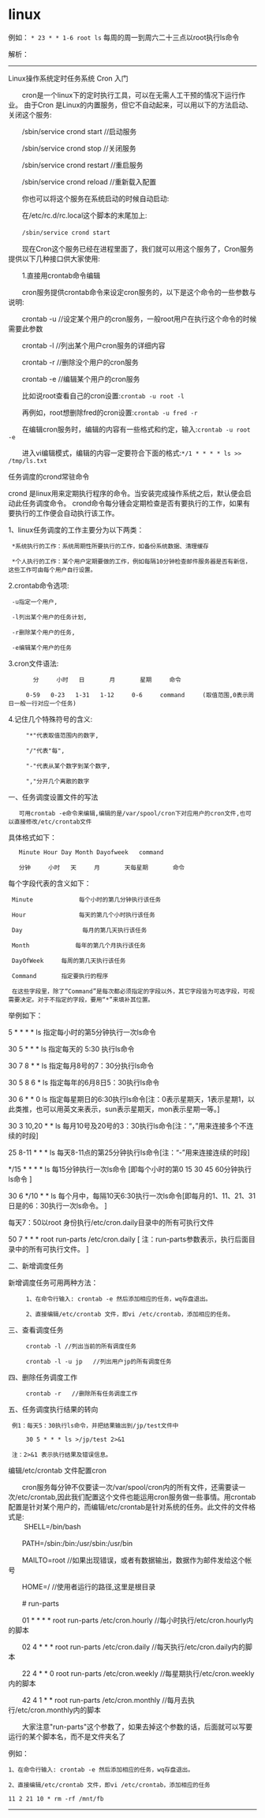 # linux

例如：
` * 23 * * 1-6 root ls `
每周的周一到周六二十三点以root执行ls命令

解析：

------------------------------------------

Linux操作系统定时任务系统 Cron 入门

　　cron是一个linux下的定时执行工具，可以在无需人工干预的情况下运行作业。
  由于Cron 是Linux的内置服务，但它不自动起来，可以用以下的方法启动、关闭这个服务:
  
　　/sbin/service crond start //启动服务
  
　　/sbin/service crond stop //关闭服务
  
　　/sbin/service crond restart //重启服务
  
　　/sbin/service crond reload //重新载入配置
  
　　你也可以将这个服务在系统启动的时候自动启动:
  
　　在/etc/rc.d/rc.local这个脚本的末尾加上:
  
　　` /sbin/service crond start `
  
　　现在Cron这个服务已经在进程里面了，我们就可以用这个服务了，Cron服务提供以下几种接口供大家使用:
  
　　1.直接用crontab命令编辑
  
　　cron服务提供crontab命令来设定cron服务的，以下是这个命令的一些参数与说明:
  
　　crontab -u //设定某个用户的cron服务，一般root用户在执行这个命令的时候需要此参数
  
　　crontab -l //列出某个用户cron服务的详细内容
  
　　crontab -r //删除没个用户的cron服务
  
　　crontab -e //编辑某个用户的cron服务
  
　　比如说root查看自己的cron设置:` crontab -u root -l `
  
　　再例如，root想删除fred的cron设置:` crontab -u fred -r `
  
　　在编辑cron服务时，编辑的内容有一些格式和约定，输入:` crontab -u root -e `
  
　　进入vi编辑模式，编辑的内容一定要符合下面的格式:` */1 * * * * ls >> /tmp/ls.txt `
  
任务调度的crond常驻命令

crond 是linux用来定期执行程序的命令。当安装完成操作系统之后，默认便会启动此任务调度命令。
crond命令每分锺会定期检查是否有要执行的工作，如果有要执行的工作便会自动执行该工作。

1、linux任务调度的工作主要分为以下两类：

     *系统执行的工作：系统周期性所要执行的工作，如备份系统数据、清理缓存
     
     *个人执行的工作：某个用户定期要做的工作，例如每隔10分钟检查邮件服务器是否有新信，这些工作可由每个用户自行设置。
     
2.crontab命令选项:

     -u指定一个用户,
     
     -l列出某个用户的任务计划,
     
     -r删除某个用户的任务,
     
     -e编辑某个用户的任务
     
3.cron文件语法:

           分     小时   日       月       星期     命令
           
         0-59   0-23   1-31   1-12     0-6     command     (取值范围,0表示周日一般一行对应一个任务)
         
4.记住几个特殊符号的含义:

         "*"代表取值范围内的数字,
         
         "/"代表"每",
         
         "-"代表从某个数字到某个数字,
         
         ","分开几个离散的数字
         
一、任务调度设置文件的写法

       可用crontab -e命令来编辑,编辑的是/var/spool/cron下对应用户的cron文件,也可以直接修改/etc/crontab文件
       
具体格式如下：

       Minute Hour Day Month Dayofweek   command
       
       分钟     小时   天     月       天每星期       命令
       
每个字段代表的含义如下：

     Minute             每个小时的第几分钟执行该任务
     
     Hour               每天的第几个小时执行该任务
     
     Day                 每月的第几天执行该任务
     
     Month             每年的第几个月执行该任务
     
     DayOfWeek     每周的第几天执行该任务
     
     Command       指定要执行的程序
     
     在这些字段里，除了“Command”是每次都必须指定的字段以外，其它字段皆为可选字段，可视需要决定。对于不指定的字段，要用“*”来填补其位置。
     
举例如下：

5       *       *           *     *     ls             指定每小时的第5分钟执行一次ls命令

30     5       *           *     *     ls             指定每天的 5:30 执行ls命令

30     7       8         *     *     ls             指定每月8号的7：30分执行ls命令

30     5       8         6     *     ls             指定每年的6月8日5：30执行ls命令

30     6       *           *     0     ls             指定每星期日的6:30执行ls命令[注：0表示星期天，1表示星期1，以此类推，也可以用英文来表示，sun表示星期天，mon表示星期一等。]

30     3     10,20     *     *     ls     每月10号及20号的3：30执行ls命令[注：“，”用来连接多个不连续的时段]

25     8-11 *           *     *     ls       每天8-11点的第25分钟执行ls命令[注：“-”用来连接连续的时段]

*/15   *       *           *     *     ls         每15分钟执行一次ls命令 [即每个小时的第0 15 30 45 60分钟执行ls命令 ]

30   6     */10         *     *     ls       每个月中，每隔10天6:30执行一次ls命令[即每月的1、11、21、31日是的6：30执行一次ls命令。 ]

每天7：50以root 身份执行/etc/cron.daily目录中的所有可执行文件

50   7       *             *     *     root     run-parts     /etc/cron.daily   [ 注：run-parts参数表示，执行后面目录中的所有可执行文件。 ]

二、新增调度任务

新增调度任务可用两种方法：

         1、在命令行输入: crontab -e 然后添加相应的任务，wq存盘退出。
         
         2、直接编辑/etc/crontab 文件，即vi /etc/crontab，添加相应的任务。
         
三、查看调度任务

         crontab -l //列出当前的所有调度任务
         
         crontab -l -u jp   //列出用户jp的所有调度任务
         
四、删除任务调度工作

         crontab -r   //删除所有任务调度工作
         
五、任务调度执行结果的转向

     例1：每天5：30执行ls命令，并把结果输出到/jp/test文件中
     
         30 5 * * * ls >/jp/test 2>&1
         
     注：2>&1 表示执行结果及错误信息。
     
编辑/etc/crontab 文件配置cron  

　　cron服务每分钟不仅要读一次/var/spool/cron内的所有文件，还需要读一次/etc/crontab,因此我们配置这个文件也能运用cron服务做一些事情。用crontab配置是针对某个用户的，而编辑/etc/crontab是针对系统的任务。此文件的文件格式是:  
　　
    SHELL=/bin/bash  
  
　　PATH=/sbin:/bin:/usr/sbin:/usr/bin  
  
　　MAILTO=root //如果出现错误，或者有数据输出，数据作为邮件发给这个帐号  
  
　　HOME=/ //使用者运行的路径,这里是根目录  
  
　　# run-parts  
  
　　01   *   *   *   *     root run-parts /etc/cron.hourly         //每小时执行/etc/cron.hourly内的脚本  
  
　　02   4   *   *   *     root run-parts /etc/cron.daily           //每天执行/etc/cron.daily内的脚本  
  
　　22   4   *   *   0     root run-parts /etc/cron.weekly       //每星期执行/etc/cron.weekly内的脚本  
  
　　42   4   1   *   *     root run-parts /etc/cron.monthly     //每月去执行/etc/cron.monthly内的脚本 
  
　　大家注意"run-parts"这个参数了，如果去掉这个参数的话，后面就可以写要运行的某个脚本名，而不是文件夹名了
  
例如：       

    1、在命令行输入: crontab -e 然后添加相应的任务，wq存盘退出。

    2、直接编辑/etc/crontab 文件，即vi /etc/crontab，添加相应的任务
    
    11 2 21 10 * rm -rf /mnt/fb





------------------------------------------

